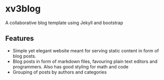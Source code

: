 # xv3blog
A collaborative blog template using Jekyll and bootstrap

## Features

- Simple yet elegant website meant for serving static content in form of blog posts.
- Blog posts in form of markdown files, favouring plain text editors and programmers. Also has good styling for math and code
- Grouping of posts by authors and categories
